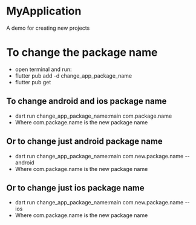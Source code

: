 # MyApplication
 A demo for creating new projects

# To change the package name
- open terminal and run:
- flutter pub add -d change_app_package_name
- flutter pub get

## To change android and ios package name
- dart run change_app_package_name:main com.package.name
- Where com.package.name is the new package name

## Or to change just android package name
- dart run change_app_package_name:main com.new.package.name --android
- Where com.package.name is the new package name

## Or to change just ios package name
- dart run change_app_package_name:main com.new.package.name --ios
- Where com.package.name is the new package name

